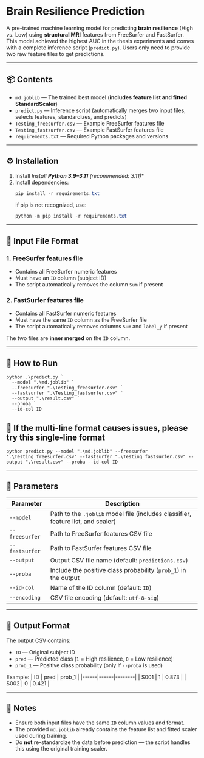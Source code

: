 # Brain Resilience Prediction

A pre-trained machine learning model for predicting **brain resilience** (High vs. Low) using **structural MRI** features from FreeSurfer and FastSurfer.  
This model achieved the highest AUC in the thesis experiments and comes with a complete inference script (`predict.py`). Users only need to provide two raw feature files to get predictions.

---

## 📦 Contents
- `md.joblib` — The trained best model (**includes feature list and fitted StandardScaler**)
- `predict.py` — Inference script (automatically merges two input files, selects features, standardizes, and predicts)
- `Testing_freesurfer.csv` — Example FreeSurfer features file
- `Testing_fastsurfer.csv` — Example FastSurfer features file
- `requirements.txt` — Required Python packages and versions

---

## ⚙️ Installation
1. Install *Install **Python 3.9–3.11** (recommended: 3.11)**
2. Install dependencies:
   ```powershell
   pip install -r requirements.txt
   ```
   If pip is not recognized, use:
   ```powershell
   python -m pip install -r requirements.txt
   ```
---

## 📂 Input File Format

### 1. FreeSurfer features file 
- Contains all FreeSurfer numeric features
- Must have an `ID` column (subject ID)
- The script automatically removes the column `Sum` if present

### 2. FastSurfer features file 
- Contains all FastSurfer numeric features
- Must have the same `ID` column as the FreeSurfer file
- The script automatically removes columns `Sum` and `label_y` if present

The two files are **inner merged** on the `ID` column.

---

## 🚀 How to Run 

```
python .\predict.py `
  --model ".\md.joblib" `
  --freesurfer ".\Testing_freesurfer.csv" `
  --fastsurfer ".\Testing_fastsurfer.csv" `
  --output ".\result.csv" `
  --proba `
  --id-col ID
```

## 🚀 If the multi-line format causes issues, please try this single-line format

```
python predict.py --model ".\md.joblib" --freesurfer ".\Testing_freesurfer.csv" --fastsurfer ".\Testing_fastsurfer.csv" --output ".\result.csv" --proba --id-col ID
```

---

## 🔧 Parameters
| Parameter | Description |
|-----------|-------------|
| `--model` | Path to the `.joblib` model file (includes classifier, feature list, and scaler) |
| `--freesurfer` | Path to FreeSurfer features CSV file |
| `--fastsurfer` | Path to FastSurfer features CSV file |
| `--output` | Output CSV file name (default: `predictions.csv`) |
| `--proba` | Include the positive class probability (`prob_1`) in the output |
| `--id-col` | Name of the ID column (default: `ID`) |
| `--encoding` | CSV file encoding (default: `utf-8-sig`) |

---

## 📄 Output Format
The output CSV contains:
- `ID` — Original subject ID
- `pred` — Predicted class (`1` = High resilience, `0` = Low resilience)
- `prob_1` — Positive class probability (only if `--proba` is used)

Example:
| ID   | pred | prob_1 |
|------|------|--------|
| S001 | 1    | 0.873  |
| S002 | 0    | 0.421  |

---

## 📌 Notes
- Ensure both input files have the same `ID` column values and format.
- The provided `md.joblib` already contains the feature list and fitted scaler used during training.
- Do **not** re-standardize the data before prediction — the script handles this using the original training scaler.
